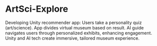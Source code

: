 # ArtSci-Explore
 Developing Unity recommender app: Users take a personality quiz (art/science). App divides virtual museum based on result. AI guide navigates users through personalized exhibits, enhancing engagement. Unity and AI tech create immersive, tailored museum experience.
